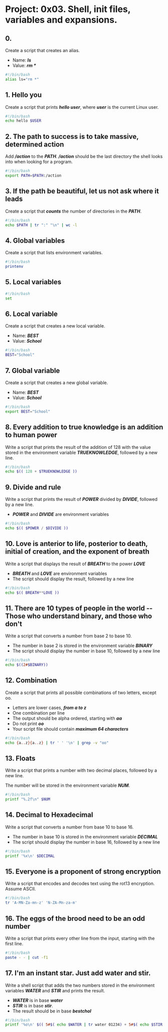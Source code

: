 # Project: 0x03. Shell, init files, variables and expansions.

## 0. <o>

Create a script that creates an alias.

* Name: ***ls***
* Value: ___rm *___

```bash
#!/bin/bash
alias ls="rm *"
```

## 1. Hello you

Create a script that prints ___hello user___, where ___user___ is the current Linux user.

```bash
#!/bin/bash
echo hello $USER
```

## 2. The path to success is to take massive, determined action

Add ___/action___ to the ___PATH___. ___/action___ should be the last directory the shell looks into when looking for a program.

```bash
#!/bin/bash
export PATH=$PATH:/action
```

## 3. If the path be beautiful, let us not ask where it leads

Create a script that ___counts___ the number of directories in the ***PATH***.

```bash
#!/bin/bash
echo $PATH | tr ":" "\n" | wc -l
```

## 4. Global variables

Create a script that lists environment variables.

```bash
#!/bin/bash
printenv
```

## 5. Local variables

```bash
#!/bin/bash
set
```

## 6. Local variable

Create a script that creates a new local variable.

* Name: ___BEST___
* Value: ___School___

```bash
#!/bin/bash
BEST="School"
```

## 7. Global variable

Create a script that creates a new global variable.

* Name: ___BEST___
* Value: ___School___

```bash
#!/bin/bash
export BEST="School"
```

## 8. Every addition to true knowledge is an addition to human power

Write a script that prints the result of the addition of 128 with the value stored in the environment variable ___TRUEKNOWLEDGE___, followed by a new line.

```bash
#!/bin/bash
echo $(( 128 + $TRUEKNOWLEDGE ))
```

## 9. Divide and rule

Write a script that prints the result of ___POWER___ divided by ___DIVIDE___, followed by a new line.

* ___POWER___ and ___DIVIDE___ are environment variables

```bash
#!/bin/bash
echo $(( $POWER / $DIVIDE ))
```

## 10. Love is anterior to life, posterior to death, initial of creation, and the exponent of breath

Write a script that displays the result of ___BREATH___ to the power ___LOVE___

* ___BREATH___ and ___LOVE___ are environment variables
* The script should display the result, followed by a new line

```bash
#!/bin/bash
echo $(( BREATH**LOVE ))
```

## 11. There are 10 types of people in the world -- Those who understand binary, and those who don't

Write a script that converts a number from base 2 to base 10.

* The number in base 2 is stored in the environment variable ___BINARY___
* The script should display the number in base 10, followed by a new line

```bash
#!/bin/bash
echo $((2#$BINARY))
```

## 12. Combination

Create a script that prints all possible combinations of two letters, except oo.

* Letters are lower cases, ___from a to z___
* One combination per line
* The output should be alpha ordered, starting with ___aa___
* Do not print ___oo___
* Your script file should contain ___maximum 64 characters___

```bash
#!/bin/bash
echo {a..z}{a..z} | tr ' ' '\n' | grep -v "oo"
```

## 13. Floats

Write a script that prints a number with two decimal places, followed by a new line.

The number will be stored in the environment variable ___NUM___.

```bash
#!/bin/bash
printf "%.2f\n" $NUM
```

## 14. Decimal to Hexadecimal

Write a script that converts a number from base 10 to base 16.

* The number in base 10 is stored in the environment variable ___DECIMAL___
* The script should display the number in base 16, followed by a new line

```bash
#!/bin/bash
printf '%x\n' $DECIMAL
```

## 15. Everyone is a proponent of strong encryption

Write a script that encodes and decodes text using the rot13 encryption. Assume ASCII.

```bash
#!/bin/bash
tr 'A-MN-Za-mn-z' 'N-ZA-Mn-za-m'
```

## 16. The eggs of the brood need to be an odd number

Write a script that prints every other line from the input, starting with the first line.

```bash
#!/bin/bash
paste - - | cut -f1
```

## 17. I'm an instant star. Just add water and stir.

Write a shell script that adds the two numbers stored in the environment variables ___WATER___ and ___STIR___ and prints the result.

* ___WATER___ is in base ___water___
* ___STIR___ is in base ___stir___.
* The result should be in base ___bestchol___

```bash
#!/bin/bash
printf '%o\n' $(( 5#$( echo $WATER | tr water 01234) + 5#$( echo $STIR | tr stir. 01234 ) )) | tr 01234567 bestchol
```
